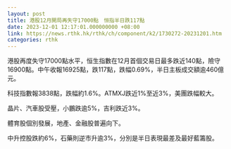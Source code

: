 ```yaml
---
layout: post
title: 港股12月開局再失守17000點　恒指半日跌117點　
date: 2023-12-01 12:17:01.000000000 +08:00
link: https://news.rthk.hk/rthk/ch/component/k2/1730272-20231201.htm
categories: rthk
---
```


港股再度失守17000點水平，恒生指數在12月首個交易日最多跌近140點，險守16900點。中午收報16925點，跌117點，跌幅0.69%，半日主板成交額逾460億元。

科技指數報3838點，跌幅約1.6%。ATMXJ跌近1%至近3%，美團跌幅較大。

晶片、汽車股受壓，小鵬跌逾5%，吉利跌近3%。

體育股個別發展，地產、金融股普遍向下。

中升控股跌約6%，石藥則逆市升逾3%，分別是半日表現最差及最好藍籌股。
